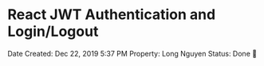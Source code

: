 # React JWT Authentication and Login/Logout

Date Created: Dec 22, 2019 5:37 PM
Property: Long Nguyen
Status: Done 🙌